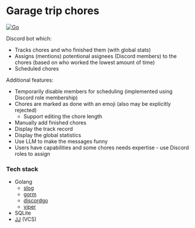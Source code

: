 # Garage trip chores

[![Go](https://github.com/gdg-garage/garage-trip-chores/actions/workflows/go.yml/badge.svg)](https://github.com/gdg-garage/garage-trip-chores/actions/workflows/go.yml)

Discord bot which:
* Tracks chores and who finished them (with global stats)
* Assigns (mentions) potentional asignees (Discord members) to the chores (based on who worked the lowest amount of time)
* Scheduled chores

Additional features:
* Temporarily disable members for scheduling (implemented using Discord role membership)
* Chores are marked as done with an emoji (also may be explicitly rejected)
  * Support editing the chore length
* Manually add finished chores
* Display the track record
* Display the global statistics
* Use LLM to make the messages funny
* Users have capabilities and some chores needs expertise - use Discord roles to assign 

### Tech stack
* Golang
  * [slog](https://pkg.go.dev/log/slog)
  * [gorm](https://github.com/go-gorm/gorm)
  * [discordgo](https://github.com/bwmarrin/discordgo)
  * [viper](https://github.com/spf13/viper)
* SQLite
* [JJ](https://github.com/jj-vcs/jj) (VCS)
